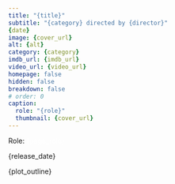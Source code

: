 ```yaml
---
title: "{title}"
subtitle: "{category} directed by {director}"
{date}
image: {cover_url}
alt: {alt}
category: {category}
imdb_url: {imdb_url}
video_url: {video_url}
homepage: false
hidden: false
breakdown: false
# order: 0
caption:
  role: "{role}"
  thumbnail: {cover_url}
---
```

Role: <span style="color:white">{page_role}</span>

{release_date}

{plot_outline}
